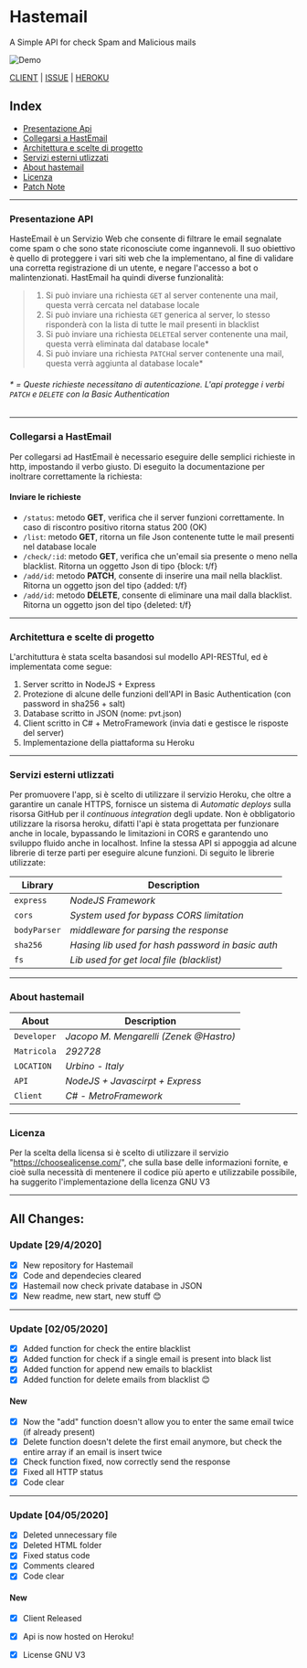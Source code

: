 # Hastemail
A Simple API for check Spam and Malicious mails

![Demo](https://i.imgur.com/eYv6KLG.png)


[CLIENT](https://bit.ly/35wj3cG) | [ISSUE](https://bit.ly/336o6z6) | [HEROKU](https://bit.ly/2SBDI9V)

## Index
- [Presentazione Api](#presentazione-api)
- [Collegarsi a HastEmail](#collegarsi-a-hastemail)
- [Architettura e scelte di progetto](#architettura-e-scelte-di-progetto)
- [Servizi esterni utlizzati](#servizi-esterni-utlizzati)
- [About hastemail](#about-hastemail)
- [Licenza](#licenza)
- [Patch Note](#all-changes)

-----------
### Presentazione API
HasteEmail è un Servizio Web che consente di filtrare le email segnalate come spam o che sono state riconosciute come ingannevoli. Il suo obiettivo è quello di proteggere i vari siti web che la implementano, al fine di validare una corretta registrazione di un utente, e negare l'accesso a bot o malintenzionati.
HastEmail ha quindi diverse funzionalità:
>1. Si può inviare una richiesta `GET` al server contenente una mail, questa verrà cercata nel database locale
>2. Si può inviare una richiesta `GET` generica al server, lo stesso risponderà con la lista di tutte le mail presenti in blacklist
>3. Si può inviare una richiesta `DELETE`al server contenente una mail, questa verrà eliminata dal database locale*
>4. Si può inviare una richiesta `PATCH`al server contenente una mail, questa verrà aggiunta al database locale*


###### * = Queste richieste necessitano di autenticazione. L'api protegge i verbi `PATCH` e `DELETE` con la Basic Authentication  
-----------
### Collegarsi a HastEmail
Per collegarsi ad HastEmail è necessario eseguire delle semplici richieste in http, impostando il verbo giusto.
Di eseguito la documentazione per inoltrare correttamente la richiesta:

#### Inviare le richieste
- `/status`: metodo **GET**, verifica che il server funzioni correttamente. In caso di riscontro positivo ritorna status 200 (OK)
- `/list`: metodo **GET**, ritorna un file Json contenente tutte le mail presenti nel database locale
- `/check/:id`: metodo **GET**, verifica che un'email sia presente o meno nella blacklist. Ritorna un oggetto Json di tipo {block: t/f}
- `/add/id`: metodo **PATCH**, consente di inserire una mail nella blacklist. Ritorna un oggetto json del tipo {added: t/f}
- `/add/id`: metodo **DELETE**, consente di eliminare una mail dalla blacklist. Ritorna un oggetto json del tipo {deleted: t/f}
-----------
### Architettura e scelte di progetto
L'archituttura è stata scelta basandosi sul modello API-RESTful, ed è implementata come segue:
1. Server scritto in NodeJS + Express 
2. Protezione di alcune delle funzioni dell'API in Basic Authentication (con password in sha256 + salt)
3. Database scritto in JSON (nome: pvt.json)
4. Client scritto in C# + MetroFramework (invia dati e gestisce le risposte del server)
5. Implementazione della piattaforma su Heroku
-----------
### Servizi esterni utlizzati
Per promuovere l'app, si è scelto di utilizzare il servizio Heroku, che oltre a garantire un canale HTTPS, fornisce un sistema di *Automatic deploys* sulla risorsa GitHub per il *continuous integration* degli update. Non è obbligatorio utilizzare la risorsa heroku, difatti l'api è stata progettata per funzionare anche in locale, bypassando le limitazioni in CORS e garantendo uno sviluppo fluido anche in localhost. Infine la stessa API si appoggia ad alcune librerie di terze parti per eseguire alcune funzioni.
Di seguito le librerie utilizzate:

Library | Description
--- | --- 
`express` | *NodeJS Framework*
`cors` | *System used for bypass CORS limitation*
`bodyParser` | *middleware for parsing the response*
`sha256` | *Hasing lib used for hash password in basic auth*
`fs` | *Lib used for get local file (blacklist)*
-----------
### About hastemail
About | Description
--- | --- 
`Developer` | *Jacopo M. Mengarelli (Zenek @Hastro)*
`Matricola` | *292728*
`LOCATION` | *Urbino - Italy*
`API` | *NodeJS + Javascirpt + Express*
`Client` | *C# - MetroFramework*
-----------

### Licenza
Per la scelta della licensa si è scelto di utilizzare il servizio "https://choosealicense.com/", che sulla base delle informazioni fornite, e cioè sulla necessità di mentenere il codice più aperto e utilizzabile possibile, ha suggerito l'implementazione della licenza GNU V3


-----------
## All Changes:


### Update [29/4/2020]

- [x] New repository for Hastemail
- [x] Code and dependecies cleared
- [x] Hastemail now check private database in JSON
- [x] New readme, new start, new stuff 😊
-----------

### Update [02/05/2020]

- [x] Added function for check the entire blacklist
- [x] Added function for check if a single email is present into black list 
- [x] Added function for append new emails to blacklist
- [x] Added function for delete emails from blacklist 😊

#### New

- [x] Now the "add" function doesn't allow you to enter the same email twice (if already present)
- [x] Delete function doesn't delete the first email anymore, but check the entire array if an email is insert twice
- [x] Check function fixed, now correctly send the response 
- [x] Fixed all HTTP status 
- [x] Code clear

-----------
### Update [04/05/2020]

- [x] Deleted unnecessary file
- [x] Deleted HTML folder
- [x] Fixed status code
- [x] Comments cleared
- [x] Code clear

#### New

- [x] Client Released
- [x] Api is now hosted on Heroku!
- [x] License GNU V3










